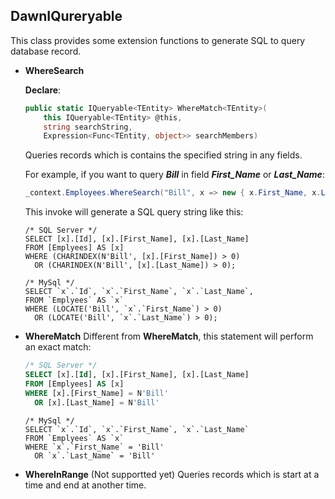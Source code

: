 ## DawnIQureryable

This class provides some extension functions to generate SQL to query database record.

- **WhereSearch**

  **Declare**:

  ```C#
  public static IQueryable<TEntity> WhereMatch<TEntity>(
      this IQueryable<TEntity> @this,
      string searchString, 
      Expression<Func<TEntity, object>> searchMembers)
  ```

  Queries records which is contains the specified string in any fields.

  For example, if you want to query ***Bill*** in field ***First_Name*** or ***Last_Name***:

  ```C#
  _context.Employees.WhereSearch("Bill", x => new { x.First_Name, x.Last_Name });
  ```

  This invoke will generate a SQL query string like this:

  ```mssql
  /* SQL Server */
  SELECT [x].[Id], [x].[First_Name], [x].[Last_Name]
  FROM [Emplyees] AS [x]
  WHERE (CHARINDEX(N'Bill', [x].[First_Name]) > 0)
  	OR (CHARINDEX(N'Bill', [x].[Last_Name]) > 0);
  ```

  ```mysql
  /* MySql */
  SELECT `x`.`Id`, `x`.`First_Name`, `x`.`Last_Name`,
  FROM `Emplyees` AS `x`
  WHERE (LOCATE('Bill', `x`.`First_Name`) > 0)
  	OR (LOCATE('Bill', `x`.`Last_Name`) > 0);
  ```

- **WhereMatch**
  Different from **WhereMatch**, this statement will perform an exact match:

  ```SQL
  /* SQL Server */
  SELECT [x].[Id], [x].[First_Name], [x].[Last_Name]
  FROM [Emplyees] AS [x]
  WHERE [x].[First_Name] = N'Bill' 
  	OR [x].[Last_Name] = N'Bill'
  ```

  ```mysql
  /* MySql */
  SELECT `x`.`Id`, `x`.`First_Name`, `x`.`Last_Name`
  FROM `Emplyees` AS `x`
  WHERE `x`.`First_Name` = 'Bill' 
  	OR `x`.`Last_Name` = 'Bill'
  ```

- **WhereInRange**
  (Not supportted yet)
  Queries records which is start at a time and end at another time.

